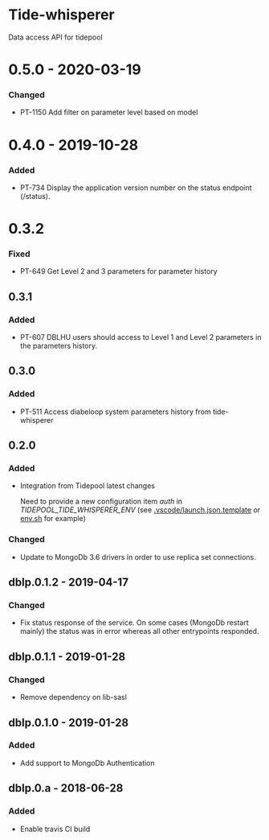 # Tide-whisperer

Data access API for tidepool

# 0.5.0 - 2020-03-19
### Changed
- PT-1150 Add filter on parameter level based on model

# 0.4.0 - 2019-10-28 
### Added 
- PT-734 Display the application version number on the status endpoint (/status).

# 0.3.2 
### Fixed 
- PT-649 Get Level 2 and 3 parameters for parameter history

## 0.3.1
### Added
- PT-607 DBLHU users should access to Level 1 and Level 2 parameters in the parameters history.

## 0.3.0
### Added
- PT-511 Access diabeloop system parameters history from tide-whisperer

## 0.2.0 
### Added
- Integration from Tidepool latest changes

  Need to provide a new configuration item _auth_ in _TIDEPOOL_TIDE_WHISPERER_ENV_  (see [.vscode/launch.json.template](.vscode/launch.json.template) or [env.sh](env.sh) for example)

### Changed
- Update to MongoDb 3.6 drivers in order to use replica set connections. 

## dblp.0.1.2 - 2019-04-17

### Changed
- Fix status response of the service. On some cases (MongoDb restart mainly) the status was in error whereas all other entrypoints responded.

## dblp.0.1.1 - 2019-01-28

### Changed
- Remove dependency on lib-sasl

## dblp.0.1.0 - 2019-01-28

### Added
- Add support to MongoDb Authentication

## dblp.0.a - 2018-06-28

### Added
- Enable travis CI build 
